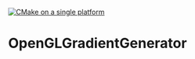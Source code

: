 [![CMake on a single platform](https://github.com/matt-storey/OpenGLGradientGenerator/actions/workflows/github-actions.yml/badge.svg)](https://github.com/matt-storey/OpenGLGradientGenerator/actions/workflows/github-actions.yml)

# OpenGLGradientGenerator
